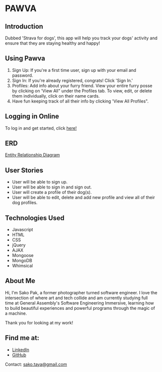 # PAWVA


## Introduction

Dubbed 'Strava for dogs', this app will help you track your dogs' activity and ensure that they are staying healthy and happy! 

## Using Pawva

1. Sign Up: If you're a first time user, sign up with your email and password.
2. Sign In: If you're already registered, congrats! Click 'Sign In.'
3. Profiles: Add info about your furry friend. View your entire furry posse by clicking on 'View All" under the Profiles tab. To view, edit, or delete them individually, click on their name cards.
4. Have fun keeping track of all their info by clicking 'View All Profiles". 

## Logging in Online
 To log in and get started, click <a href="https://sakopak.github.io/Project-2-Sako/" target="_blank">here!</a>


## ERD

<a href="https://imgur.com/X5UCqbv" target="_blank">Entity Relationship Diagram</a>


## User Stories    

- User will be able to sign up.
- User will be able to sign in and sign out.
- User will create a profile of their dog(s).
- User will be able to edit, delete and add new profile and view all of their dog profiles.
  

## Technologies Used

- Javascript
- HTML
- CSS
- jQuery
- AJAX
- Mongoose
- MongoDB
- Whimsical
  
  

## About Me

Hi, I'm Sako Pak, a former photographer turned software engineer.
I love the intersection of where art and tech collide and am currently studying full time at General Assembly's Software Engineering Immersive, learning how to build beautiful experiences and powerful programs through the magic of a machine.

Thank you for looking at my work!  


## Find me at:
- <a href="https://www.linkedin.com/in/sako-pak/" target="_blank">LinkedIn</a>
- <a href="https://github.com/SakoPak" target="_blank">GitHub</a>

Contact: sako.taya@gmail.com
